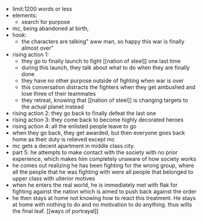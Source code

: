 - limit:1200 words or less
- elements:
	- search for purpose
- mc, being abandoned at birth, 
- hook:
	- the characters are talking" aww man, so happy this war is finally almost over"
- rising action 1:
	- they go to finally launch to fight [[nation of steel]] one last time
	- during this launch, they talk about what to do when they are finally done
	- they have no other purpose outside of fighting when war is over
	- this conversation distracts the fighters when they get ambushed and lose three of their teammates
	- they retreat, knowing that [[nation of steel]] is changing targets to the actual planet instead
- rising action 2: they go back to finally defeat the last one
- rising action 3: they come back to become highly decorated heroes
- rising action 4: all the enlisted people leave to go 
- when they go back, they get awarded, but then everyone goes back home as their duty is relieved except mc
- mc gets a decent apartment in middle class city.
- part 5: he attempts to make contact with the society with no prior experience, which makes him completely unaware of how society works
- he comes out realizing he has been fighting for the wrong group, where all the people that he was fighting with were all people that belonged to upper class with ulterior motives
- when he enters the real world, he is immediately met with flak for fighting against the nation which is aimed to push back against the order
- he then stays at home not knowing how to react this treatment. He stays at home with nothing to do and no motivation to do anything. thus wilts the final leaf.
[[ways of portrayal]]
